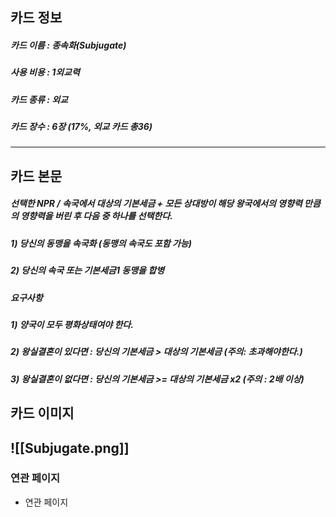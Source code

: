 ## 카드 정보
##### 카드 이름 : 종속화(Subjugate)
##### 사용 비용 : 1외교력
##### 카드 종류 : 외교
##### 카드 장수 : 6장 (17%, 외교 카드 총36)
---
## 카드 본문
##### 선택한 NPR / 속국에서 대상의 *기본세금* + *모든 상대방이 해당 왕국에서의 영향력* 만큼의 영향력을 버린 후 다음 중 하나를 선택한다.
##### 1) 당신의 동맹을 ***속국화*** (동맹의 속국도 포함 가능)
##### 2) 당신의 속국 또는 기본세금1 동맹을 ***합병***
##### *요구사항* 
##### 1) 양국이 모두 평화상태여야 한다.
##### 2) 왕실결혼이 있다면 : 당신의 기본세금 > 대상의 기본세금 (주의: ***초과***해야한다.)
##### 3) 왕실결혼이 없다면 : 당신의 기본세금 >= 대상의 기본세금 x2 (주의 : 2배 ***이상***)
## 카드 이미지

![[Subjugate.png]]
--- 
### 연관 페이지
- 연관 페이지
